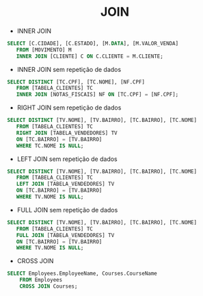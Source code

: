 <h1 align="center">JOIN</h2>

- INNER JOIN

```sql
SELECT [C.CIDADE], [C.ESTADO], [M.DATA], [M.VALOR_VENDA] 
   FROM [MOVIMENTO] M 
   INNER JOIN [CLIENTE] C ON C.CLIENTE = M.CLIENTE;
```

- INNER JOIN sem repetição de dados

```sql
SELECT DISTINCT [TC.CPF], [TC.NOME], [NF.CPF] 
   FROM [TABELA_CLIENTES] TC 
   INNER JOIN [NOTAS_FISCAIS] NF ON [TC.CPF] = [NF.CPF];
```

- RIGHT JOIN sem repetição de dados

```sql
SELECT DISTINCT [TV.NOME], [TV.BAIRRO], [TC.BAIRRO], [TC.NOME]
   FROM [TABELA_CLIENTES] TC 
   RIGHT JOIN [TABELA_VENDEDORES] TV
   ON [TC.BAIRRO] = [TV.BAIRRO]
   WHERE TC.NOME IS NULL;
```

- LEFT JOIN sem repetição de dados

```sql
SELECT DISTINCT [TV.NOME], [TV.BAIRRO], [TC.BAIRRO], [TC.NOME]
   FROM [TABELA_CLIENTES] TC 
   LEFT JOIN [TABELA_VENDEDORES] TV
   ON [TC.BAIRRO] = [TV.BAIRRO]
   WHERE TV.NOME IS NULL;
```

- FULL JOIN sem repetição de dados

```sql
SELECT DISTINCT [TV.NOME], [TV.BAIRRO], [TC.BAIRRO], [TC.NOME]
   FROM [TABELA_CLIENTES] TC 
   FULL JOIN [TABELA_VENDEDORES] TV
   ON [TC.BAIRRO] = [TV.BAIRRO]
   WHERE TV.NOME IS NULL;
```

- CROSS JOIN

```sql
SELECT Employees.EmployeeName, Courses.CourseName
    FROM Employees
    CROSS JOIN Courses;
```